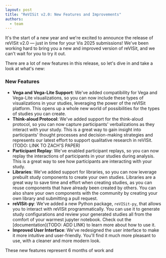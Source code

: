 ```yaml
---
layout: post
title: "ReVISit v2.0: New Features and Improvements"
authors:
  - team
---
```


It's the start of a new year and we're excited to announce the release of reVISit v2.0 — just in time for your Vis 2025 submissions! We've been working hard to bring you a new and improved version of reVISit, and we can't wait for you to try it out.

There are a lot of new features in this release, so let's dive in and take a look at what's new:

### New Features

- **Vega and Vega-Lite Support**: We've added compatibility for Vega and Vega-Lite visualizations, so you can now include these types of visualizations in your studies, leveraging the power of the reVISit platform. This opens up a whole new world of possibilities for the types of studies you can create.
- **Think-aloud Protocol**: We've added support for the think-aloud protocol, so you can now capture participants' verbalizations as they interact with your study. This is a great way to gain insight into participants' thought processes and decision-making strategies and represents our latest effort to support qualitative research in reVISit. (TODO: LINK TO ZACH'S PAPER)
- **Participant Replay**: We've enabled participant replays, so you can now replay the interactions of participants in your studies during analysis. This is a great way to see how participants are interacting with your study.
- **Libraries**: We've added support for libraries, so you can now leverage prebuilt study components to create your own studies. Libraries are a great way to save time and effort when creating studies, as you can reuse components that have already been created by others. You can also share your own components with the community by creating your own library and submitting a pull request.
- **reVISit-py**: We've added a new Python package, `reVISit-py`, that allows you to interact with reVISit programmatically. You can use it to generate study configurations and review your generated studies all from the comfort of your warmest jupyter notebook. Check out the [documentation](TODO: ADD LINK) to learn more about how to use it.
- **Improved User Interface**: We've redesigned the user interface to make it more intuitive and user-friendly. You'll find it much more pleasant to use, with a cleaner and more modern look.

These new features represent 6 months of work and 